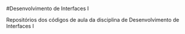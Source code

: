 #Desenvolvimento de Interfaces I

Repositórios dos códigos de aula da disciplina de Desenvolvimento de Interfaces I
